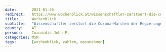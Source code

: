 ```yaml
---
date:       2021-01-30
redirect:   https://www.wochenblick.at/wissenschaftler-zerstoert-die-corona-maerchen-der-regierungen-und-eliten/
title:      Wochenblick
subtitle:   "Wissenschaftler zerstört die Corona-Märchen der Regierungen und Eliten"
country:    AT
persons:    Ioannidis John P.
categories: MSM
tags:       [wochenblick, zahlen, massnahmen]
---
```

